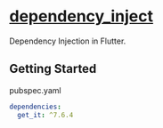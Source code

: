 # [dependency_inject](https://youtu.be/2YEkdaE0-j4?si=nexkxjJBXITvn9GK)
Dependency Injection in Flutter.

## Getting Started
pubspec.yaml
```yaml
dependencies:
  get_it: ^7.6.4
```
